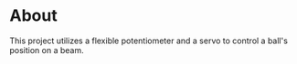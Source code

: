 # About  
This project utilizes a flexible potentiometer and a servo to control a ball's position on a beam.